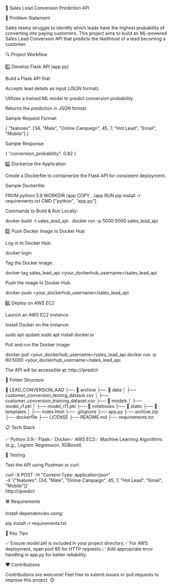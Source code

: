 🚀 Sales Lead Conversion Prediction API

🧠 Problem Statement

Sales teams struggle to identify which leads have the highest probability of converting into paying customers. This project aims to build an ML-powered Sales Lead Conversion API that predicts the likelihood of a lead becoming a customer.

🔍 Project Workflow

1️⃣ Develop Flask API (app.py)

Build a Flask API that:

Accepts lead details as input (JSON format).

Utilizes a trained ML model to predict conversion probability.

Returns the prediction in JSON format.

Sample Request Format:

{
  "features": [34, "Male", "Online Campaign", 45, 7, "Hot Lead", "Email", "Mobile"]
}

Sample Response:

{
  "conversion_probability": 0.82
}

2️⃣ Dockerize the Application

Create a Dockerfile to containerize the Flask API for consistent deployment.

Sample Dockerfile:

FROM python:3.9
WORKDIR /app
COPY . /app
RUN pip install -r requirements.txt
CMD ["python", "app.py"]

Commands to Build & Run Locally:

docker build -t sales_lead_api .
docker run -p 5000:5000 sales_lead_api

3️⃣ Push Docker Image to Docker Hub

Log in to Docker Hub:

docker login

Tag the Docker image:

docker tag sales_lead_api <your_dockerhub_username>/sales_lead_api

Push the image to Docker Hub:

docker push <your_dockerhub_username>/sales_lead_api

4️⃣ Deploy on AWS EC2

Launch an AWS EC2 instance.

Install Docker on the instance:

sudo apt update
sudo apt install docker.io

Pull and run the Docker image:

docker pull <your_dockerhub_username>/sales_lead_api
docker run -p 80:5000 <your_dockerhub_username>/sales_lead_api

The API will be accessible at: http://<EC2-public-IP>/predict

📂 Folder Structure

📂 LEAD_CONVERSION_AAD
├── 📂 archive
├── 📂 data
│   ├── customer_conversion_testing_dataset.csv
│   ├── customer_conversion_training_dataset.csv
├── 📂 models
│   ├── model_rf.pkl
│   ├── model_rf1.pkl
├── 📂 notebooks
├── 📂 static
├── 📂 templates
│   ├── index.html
├── .gitignore
├── app.py
├── archive.zip
├── dockerfile
├── LICENSE
├── README.md
├── requirements.txt

📋 Tech Stack

✅ Python 3.9✅ Flask✅ Docker✅ AWS EC2✅ Machine Learning Algorithms (e.g., Logistic Regression, XGBoost)

🧪 Testing

Test the API using Postman or curl:

curl -X POST -H "Content-Type: application/json" \
-d '{"features": [34, "Male", "Online Campaign", 45, 7, "Hot Lead", "Email", "Mobile"]}' \
http://<EC2-public-IP>/predict

🛠️ Requirements

Install dependencies using:

pip install -r requirements.txt

🚨 Key Tips

✅ Ensure model.pkl is included in your project directory.✅ For AWS deployment, open port 80 for HTTP requests.✅ Add appropriate error handling in app.py for better reliability.

❤️ Contributions

Contributions are welcome! Feel free to submit issues or pull requests to improve this project. 😊
